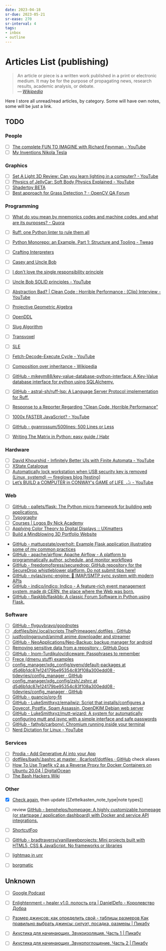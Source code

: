 ```yaml
---
date: 2023-04-18
sr-due: 2023-05-21
sr-ease: 270
sr-interval: 4
tags:
- inbox
- outline
---
```


# Articles List (publishing)

> An article or piece is a written work published in a print or electronic
> medium. It may be for the purpose of propagating news, research results,
> academic analysis, or debate.\
> — <cite>[Wikipedia](https://en.wikipedia.org/wiki/Article)</cite>

Here I store all unread/read articles, by category. Some will have own notes,
some will be just a link.

## TODO

### People

- [ ] [The complete FUN TO IMAGINE with Richard Feynman - YouTube](https://www.youtube.com/watch?v=P1ww1IXRfTA)
- [ ] [My Inventions Nikola Tesla](https://archive.org/details/MyInventionsNikolaTesla/page/n29/mode/2up)

### Graphics

- [ ] [Set A Light 3D Review: Can you learn lighting in a computer? - YouTube](https://www.youtube.com/watch?v=YFlC6RL1MmM)
- [ ] [Physics of JellyCar: Soft Body Physics Explained - YouTube](https://www.youtube.com/watch?v=3OmkehAJoyo)
- [ ] [Shadertoy BETA](https://www.shadertoy.com/)
- [ ] [Best approach for Grass Detection ? - OpenCV QA Forum](https://answers.opencv.org/question/103496/best-approach-for-grass-detection/)

### Programming

- [ ] [What do you mean by mnemonics codes and machine codes, and what are its purposes? - Quora](https://www.quora.com/What-do-you-mean-by-mnemonics-codes-and-machine-codes-and-what-are-its-purposes)

- [ ] [Ruff: one Python linter to rule them all](https://blog.jerrycodes.com/ruff-the-python-linter/)
- [ ] [Python Monorepo: an Example. Part 1: Structure and Tooling - Tweag](https://www.tweag.io/blog/2023-04-04-python-monorepo-1/)

- [ ] [Crafting Interpreters](http://craftinginterpreters.com/)

- [ ] [Casey and Uncle Bob](https://github.com/cmuratori/misc/blob/main/cleancodeqa.md)
- [ ] [I don't love the single responsibility principle](https://sklivvz.com/posts/i-dont-love-the-single-responsibility-principle)
- [ ] [Uncle Bob SOLID principles - YouTube](https://www.youtube.com/watch?v=zHiWqnTWsn4)
- [ ] [Abstraction Bad? | Clean Code : Horrible Performance : (Clip) Interview - YouTube](https://www.youtube.com/watch?v=DsAclZbP_Us)

- [ ] [Projective Geometric Algebra](https://projectivegeometricalgebra.org/)

- [ ] [OpenDDL](https://openddl.org/openddl.pdf)
- [ ] [Slug Algorithm](https://sluglibrary.com/slug_algorithm.pdf)
- [ ] [Transvoxel](https://transvoxel.org/Transvoxel.pdf)
- [ ] [SLE](https://greenlab.di.uminho.pt/wp-content/uploads/2017/09/paperSLE.pdf)

- [ ] [Fetch-Decode-Execute Cycle - YouTube](https://www.youtube.com/watch?v=XM4lGflQFvA)
- [ ] [Composition over inheritance - Wikipedia](https://en.wikipedia.org/wiki/Composition_over_inheritance)
- [ ] [GitHub - mikeym88/key-value-database-python-interface: A Key-Value database interface for python using SQLAlchemy.](https://github.com/mikeym88/key-value-database-python-interface)
- [ ] [GitHub - astral-sh/ruff-lsp: A Language Server Protocol implementation for Ruff.](https://github.com/charliermarsh/ruff-lsp)
- [ ] [Response to a Reporter Regarding "Clean Code, Horrible Performance" ](https://www.computerenhance.com/p/response-to-a-reporter-regarding?publication_id=865289&post_id=113333520&isFreemail=true%E2%86%B5)
- [ ] [1000x FASTER JavaScript? - YouTube](https://www.youtube.com/watch?v=B76gFi43HvM)
- [ ] [GitHub - gvanrossum/500lines: 500 Lines or Less](https://github.com/gvanrossum/500lines)
- [ ] [Writing The Matrix in Python: easy guide / Habr](https://habr.com/en/articles/720452/)

### Hardware

- [ ] [David Khourshid - Infinitely Better UIs with Finite Automata - YouTube](https://www.youtube.com/watch?v=VU1NKX6Qkxc)
- [ ] [XState Catalogue](https://xstate-catalogue.com/)
- [ ] [Automatically lock workstation when USB security key is removed (Linux, systemd) — fireglows blog \[testing\]](https://blog.fireglow.de/automatically-lock-workstation-when-usb-security-key-is-removed-linux-systemd)
- [ ] [Let’s BUILD a COMPUTER in CONWAY's GAME of LIFE ⠠⠵ - YouTube](https://www.youtube.com/watch?v=Kk2MH9O4pXY&ab_channel=AlanZucconi)

### Web

- [ ] [GitHub - pallets/flask: The Python micro framework for building web applications.](https://github.com/pallets/flask)
- [ ] [Typography](https://myst-parser.readthedocs.io/en/latest/syntax/typography.html)
- [ ] [Courses | Logos By Nick Academy](https://logosbynick.teachable.com/)
- [ ] [Applying Color Theory to Digital Displays :: UXmatters](https://www.uxmatters.com/mt/archives/2007/01/applying-color-theory-to-digital-displays.php)
- [ ] [Build a Mindblowing 3D Portfolio Website](https://youtu.be/Q7AOvWpIVHU)
- [GitHub - mattupstate/overholt: Example Flask application illustrating some of my common practices](https://github.com/mattupstate/overholt)
- [GitHub - apache/airflow: Apache Airflow - A platform to programmatically author, schedule, and monitor workflows](https://github.com/apache/airflow)
- [GitHub - freedomofpress/securedrop: GitHub repository for the SecureDrop whistleblower platform. Do not submit tips here!](https://github.com/freedomofpress/securedrop)
- [GitHub - nylas/sync-engine: :incoming_envelope: IMAP/SMTP sync system with modern APIs](https://github.com/nylas/sync-engine)
- [GitHub - indico/indico: Indico - A feature-rich event management system, made @ CERN, the place where the Web was born.](https://github.com/indico/indico)
- [GitHub - flaskbb/flaskbb: A classic Forum Software in Python using Flask.](https://github.com/flaskbb/flaskbb)


### Software

- [ ] [GitHub - flyguybravo/goodnotes](https://github.com/flyguybravo/goodnotes)
- [ ] [.dotfiles/bin/.local/scripts ThePrimeagen/.dotfiles · GitHub](https://github.com/ThePrimeagen/.dotfiles/tree/master/bin/.local/scripts)
- [ ] [justfoolingaround/animdl anime downloader and streamer](https://github.com/justfoolingaround/animdl)
- [ ] [GitHub - NeoApplications/Neo-Backup: backup manager for android](https://github.com/NeoApplications/Neo-Backup)
- [ ] [Removing sensitive data from a repository - GitHub Docs](https://docs.github.com/en/authentication/keeping-your-account-and-data-secure/removing-sensitive-data-from-a-repository)
- [ ] [GitHub - Inom-Turdikulov/diceware: Passphrases to remember](https://github.com/Inom-Turdikulov/diceware)
- [ ] [Frece (dmenu stuff) examples](https://github.com/YodaEmbedding/frece/tree/master/examples)
- [ ] [config_manager/xdg_config/pyenv/default-packages at d5d6b1dc87e124179be95354c83f108a300edd08 · tjdevries/config_manager · GitHub](https://github.com/tjdevries/config_manager/blob/d5d6b1dc87e124179be95354c83f108a300edd08/xdg_config/pyenv/default-packages)
- [ ] [config_manager/xdg_config/zsh/.zshrc at d5d6b1dc87e124179be95354c83f108a300edd08 · tjdevries/config_manager · GitHub](https://github.com/tjdevries/config_manager/blob/d5d6b1dc87e124179be95354c83f108a300edd08/xdg_config/zsh/.zshrc)
- [ ] [GitHub - guancio/org-fit](https://github.com/guancio/org-fit)
- [ ] [GitHub - LukeSmithxyz/emailwiz: Script that installs/configures a Dovecot, Postfix, Spam Assassin, OpenDKIM Debian web server](https://github.com/LukeSmithxyz/emailwiz)
- [ ] [GitHub - LukeSmithxyz/mutt-wizard: A system for automatically configuring mutt and isync with a simple interface and safe passwords](https://github.com/LukeSmithxyz/mutt-wizard)
- [ ] [GitHub - fathyb/carbonyl: Chromium running inside your terminal](https://github.com/fathyb/carbonyl)
- [ ] [Nerd Dictation for Linux - YouTube](https://www.youtube.com/watch?v=T7sR-4DFhpQ)

### Services

- [ ] [Prodia - Add Generative AI into your App](https://prodia.com/)
- [ ] [dotfiles/bash/.bashrc at master · 8carlosf/dotfiles · GitHub](https://github.com/8carlosf/dotfiles/blob/master/bash/.bashrc#L34) check aliases
- [ ] [How To Use Traefik v2 as a Reverse Proxy for Docker Containers on Ubuntu 20.04  | DigitalOcean](https://www.digitalocean.com/community/tutorials/how-to-use-traefik-v2-as-a-reverse-proxy-for-docker-containers-on-ubuntu-20-04)
- [ ] [The Bash Hackers Wiki](https://wiki.bash-hackers.org/doku.php)

### Other

- [x] [Check again](https://notes.andymatuschak.org/Taxonomy_of_note_types), then update [[Zettelkasten_note_type|note types]]
- [ ] review [GitHub - benphelps/homepage: A highly customizable homepage (or startpage / application dashboard) with Docker and service API integrations.](https://github.com/benphelps/homepage)
- [ ] [ShortcutFoo](https://www.shortcutfoo.com/)
- [ ] [GitHub - bradtraversy/vanillawebprojects: Mini projects built with HTML5, CSS &amp; JavaScript. No frameworks or libraries](https://github.com/bradtraversy/vanillawebprojects)

- [ ] [lightmap in unr](https://www.unrealsp.org/forums/viewtopic.php?f=3&t=4601)
- [ ] [borgmatic](https://torsion.org/borgmatic/)


## Unknown

- [ ] [Google Podcast](https://cdn.changelog.com/uploads/podcast/3/the-changelog-3.mp3)
- [ ] [Enlightenment – healer v1.0, полость рта | DanielDefo - Королевство Добра](https://danieldefo.ru/threads/enlightenment-healer-v1-0.14516/#post-781108)
- [ ] [Размер джинсов: как определить свой - таблицы размеров Как правильно выбрать джинсы: силуэт, посадка, размеры | Пикабу](https://pikabu.ru/story/razmer_dzhinsov_kak_opredelit_svoy__tablitsyi_razmerov_kak_pravilno_vyibrat_dzhinsyi_siluyet_posadka_razmeryi_6417938)
- [ ] [Акустика для начинающих. Звукоизоляция. Часть 1 | Пикабу](https://pikabu.ru/story/akustika_dlya_nachinayushchikh_zvukoizolyatsiya_chast_1_3956274)
- [ ] [Акустика для начинающих .Звукопоглощение. Часть 2 | Пикабу](https://pikabu.ru/story/akustika_dlya_nachinayushchikh_zvukopogloshchenie_chast_2_3961293)

